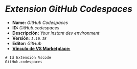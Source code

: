 <!-- Autor: Daniel Benjamin Perez Morales -->
<!-- GitHub: https://github.com/DanielPerezMoralesDev13 -->
<!-- Correo electrónico: danielperezdev@proton.me -->

# ***Extension GitHub Codespaces***

- **Name:** *GitHub Codespaces*
- **ID:** *GitHub.codespaces*
- **Descripción:** *Your instant dev environment*
- **Versión:** *`1.16.18`*
- **Editor:** *GitHub*
- **[Vínculo de VS Marketplace:](https://marketplace.visualstudio.com/items?itemName=GitHub.codespaces "https://marketplace.visualstudio.com/items?itemName=GitHub.codespaces")**

```plaintext
# Id Extensión Vscode
GitHub.codespaces
```
